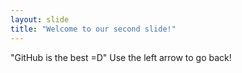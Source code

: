 ```yaml
---
layout: slide
title: "Welcome to our second slide!"
---
```

"GitHub is the best =D"
Use the left arrow to go back!
